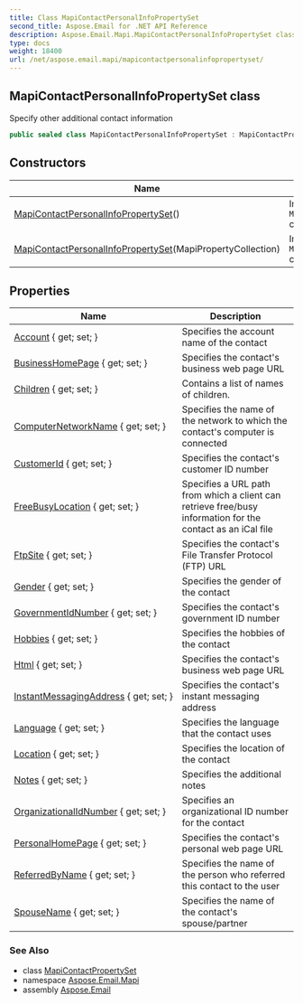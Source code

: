 ```yaml
---
title: Class MapiContactPersonalInfoPropertySet
second_title: Aspose.Email for .NET API Reference
description: Aspose.Email.Mapi.MapiContactPersonalInfoPropertySet class. Specify other additional contact information
type: docs
weight: 18400
url: /net/aspose.email.mapi/mapicontactpersonalinfopropertyset/
---
```

## MapiContactPersonalInfoPropertySet class

Specify other additional contact information

```csharp
public sealed class MapiContactPersonalInfoPropertySet : MapiContactPropertySet
```

## Constructors

| Name | Description |
| --- | --- |
| [MapiContactPersonalInfoPropertySet](mapicontactpersonalinfopropertyset/#constructor)() | Initializes a new instance of the `MapiContactPersonalInfoPropertySet` class |
| [MapiContactPersonalInfoPropertySet](mapicontactpersonalinfopropertyset/#constructor_1)(MapiPropertyCollection) | Initializes a new instance of the `MapiContactPersonalInfoPropertySet` class |

## Properties

| Name | Description |
| --- | --- |
| [Account](../../aspose.email.mapi/mapicontactpersonalinfopropertyset/account/) { get; set; } | Specifies the account name of the contact |
| [BusinessHomePage](../../aspose.email.mapi/mapicontactpersonalinfopropertyset/businesshomepage/) { get; set; } | Specifies the contact's business web page URL |
| [Children](../../aspose.email.mapi/mapicontactpersonalinfopropertyset/children/) { get; set; } | Contains a list of names of children. |
| [ComputerNetworkName](../../aspose.email.mapi/mapicontactpersonalinfopropertyset/computernetworkname/) { get; set; } | Specifies the name of the network to which the contact's computer is connected |
| [CustomerId](../../aspose.email.mapi/mapicontactpersonalinfopropertyset/customerid/) { get; set; } | Specifies the contact's customer ID number |
| [FreeBusyLocation](../../aspose.email.mapi/mapicontactpersonalinfopropertyset/freebusylocation/) { get; set; } | Specifies a URL path from which a client can retrieve free/busy information for the contact as an iCal file |
| [FtpSite](../../aspose.email.mapi/mapicontactpersonalinfopropertyset/ftpsite/) { get; set; } | Specifies the contact's File Transfer Protocol (FTP) URL |
| [Gender](../../aspose.email.mapi/mapicontactpersonalinfopropertyset/gender/) { get; set; } | Specifies the gender of the contact |
| [GovernmentIdNumber](../../aspose.email.mapi/mapicontactpersonalinfopropertyset/governmentidnumber/) { get; set; } | Specifies the contact's government ID number |
| [Hobbies](../../aspose.email.mapi/mapicontactpersonalinfopropertyset/hobbies/) { get; set; } | Specifies the hobbies of the contact |
| [Html](../../aspose.email.mapi/mapicontactpersonalinfopropertyset/html/) { get; set; } | Specifies the contact's business web page URL |
| [InstantMessagingAddress](../../aspose.email.mapi/mapicontactpersonalinfopropertyset/instantmessagingaddress/) { get; set; } | Specifies the contact's instant messaging address |
| [Language](../../aspose.email.mapi/mapicontactpersonalinfopropertyset/language/) { get; set; } | Specifies the language that the contact uses |
| [Location](../../aspose.email.mapi/mapicontactpersonalinfopropertyset/location/) { get; set; } | Specifies the location of the contact |
| [Notes](../../aspose.email.mapi/mapicontactpersonalinfopropertyset/notes/) { get; set; } | Specifies the additional notes |
| [OrganizationalIdNumber](../../aspose.email.mapi/mapicontactpersonalinfopropertyset/organizationalidnumber/) { get; set; } | Specifies an organizational ID number for the contact |
| [PersonalHomePage](../../aspose.email.mapi/mapicontactpersonalinfopropertyset/personalhomepage/) { get; set; } | Specifies the contact's personal web page URL |
| [ReferredByName](../../aspose.email.mapi/mapicontactpersonalinfopropertyset/referredbyname/) { get; set; } | Specifies the name of the person who referred this contact to the user |
| [SpouseName](../../aspose.email.mapi/mapicontactpersonalinfopropertyset/spousename/) { get; set; } | Specifies the name of the contact's spouse/partner |

### See Also

* class [MapiContactPropertySet](../mapicontactpropertyset/)
* namespace [Aspose.Email.Mapi](../../aspose.email.mapi/)
* assembly [Aspose.Email](../../)


